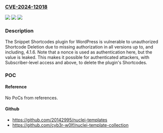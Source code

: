 ### [CVE-2024-12018](https://cve.mitre.org/cgi-bin/cvename.cgi?name=CVE-2024-12018)
![](https://img.shields.io/static/v1?label=Product&message=Snippet%20Shortcodes&color=blue)
![](https://img.shields.io/static/v1?label=Version&message=*%3C%3D%204.1.6%20&color=brighgreen)
![](https://img.shields.io/static/v1?label=Vulnerability&message=CWE-862%20Missing%20Authorization&color=brighgreen)

### Description

The Snippet Shortcodes plugin for WordPress is vulnerable to unauthorized Shortcode Deletion due to missing authorization in all versions up to, and including, 4.1.6. Note that a nonce is used as authentication here, but the value is leaked. This makes it possible for authenticated attackers, with Subscriber-level access and above, to delete the plugin's Shortcodes.

### POC

#### Reference
No PoCs from references.

#### Github
- https://github.com/20142995/nuclei-templates
- https://github.com/cyb3r-w0lf/nuclei-template-collection

